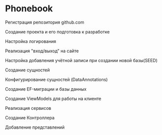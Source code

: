 # Phonebook

Регистрация репозитория github.com

Создание проекта и его подготовка к разработке

Настройка логирования

Реализация "вход/выход" на сайте

Настройка добавления учётной записи при создании новой базы(SEED)

Создание сущностей 

Конфигурирование сущностей (DataAnnotations)

Создание EF-миграции и базы данных

Создание ViewModels для работы на клиенте

Реализация сервисов

Создание Контроллера

Добавление представлений

